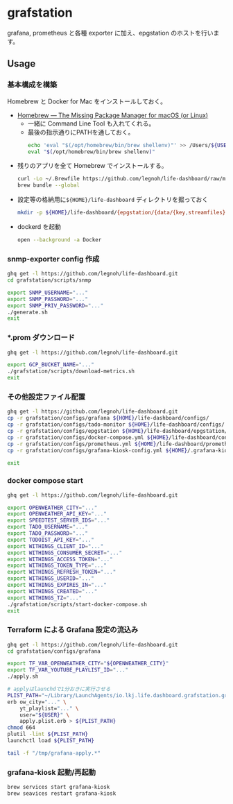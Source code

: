 grafstation
===

grafana, prometheus と各種 exporter に加え、epgstation のホストを行います。  

Usage
---

### 基本構成を構築

Homebrew と Docker for Mac をインストールしておく。

- [Homebrew — The Missing Package Manager for macOS (or Linux)](https://brew.sh/)
  - 一緒に Command Line Tool も入れてくれる。
  - 最後の指示通りにPATHを通しておく。
    ```sh
    echo 'eval "$(/opt/homebrew/bin/brew shellenv)"' >> /Users/${USER}/.zprofile
    eval "$(/opt/homebrew/bin/brew shellenv)"
    ```
- 残りのアプリを全て Homebrew でインストールする。
    ```sh
    curl -Lo ~/.Brewfile https://github.com/legnoh/life-dashboard/raw/main/grafstation/configs/Brewfile
    brew bundle --global
    ```
- 設定等の格納用に`${HOME}/life-dashboard` ディレクトリを掘っておく
    ```sh
    mkdir -p ${HOME}/life-dashboard/{epgstation/{data/{key,streamfiles},drop,img,thumbnail,logs/{EPGUpdater,Operator,Service},recorded},prometheus,metrics,configs,withings}
    ```
- dockerd を起動
    ```sh
    open --background -a Docker
    ```

### snmp-exporter config 作成

```sh
ghq get -l https://github.com/legnoh/life-dashboard.git
cd grafstation/scripts/snmp

export SNMP_USERNAME="..."
export SNMP_PASSWORD="..."
export SNMP_PRIV_PASSWORD="..."
./generate.sh
exit
```

### *.prom ダウンロード

```sh
ghq get -l https://github.com/legnoh/life-dashboard.git

export GCP_BUCKET_NAME="..."
./grafstation/scripts/download-metrics.sh
exit
```

### その他設定ファイル配置

```sh
ghq get -l https://github.com/legnoh/life-dashboard.git
cp -r grafstation/configs/grafana ${HOME}/life-dashboard/configs/
cp -r grafstation/configs/tado-monitor ${HOME}/life-dashboard/configs/
cp -r grafstation/configs/epgstation ${HOME}/life-dashboard/epgstation/config
cp -r grafstation/configs/docker-compose.yml ${HOME}/life-dashboard/configs/
cp -r grafstation/configs/prometheus.yml ${HOME}/life-dashboard/prometheus/
cp -r grafstation/configs/grafana-kiosk-config.yml ${HOME}/.grafana-kiosk-config.yml

exit
```

### docker compose start

```sh
ghq get -l https://github.com/legnoh/life-dashboard.git

export OPENWEATHER_CITY="..."
export OPENWEATHER_API_KEY="..."
export SPEEDTEST_SERVER_IDS="..."
export TADO_USERNAME="..."
export TADO_PASSWORD="..."
export TODOIST_API_KEY="..."
export WITHINGS_CLIENT_ID="..."
export WITHINGS_CONSUMER_SECRET="..."
export WITHINGS_ACCESS_TOKEN="..."
export WITHINGS_TOKEN_TYPE="..."
export WITHINGS_REFRESH_TOKEN="..."
export WITHINGS_USERID="..."
export WITHINGS_EXPIRES_IN="..."
export WITHINGS_CREATED="..."
export WITHINGS_TZ="..."
./grafstation/scripts/start-docker-compose.sh
exit
```

### Terraform による Grafana 設定の流込み

```sh
ghq get -l https://github.com/legnoh/life-dashboard.git
cd grafstation/configs/grafana

export TF_VAR_OPENWEATHER_CITY="${OPENWEATHER_CITY}"
export TF_VAR_YOUTUBE_PLAYLIST_ID="..."
./apply.sh

# applyはlaunchdで1分おきに実行させる
PLIST_PATH="~/Library/LaunchAgents/io.lkj.life.dashboard.grafstation.grafana.apply.plist"
erb ow_city="..." \
    yt_playlist="..." \
    user="${USER}" \
    apply.plist.erb > ${PLIST_PATH}
chmod 664 
plutil -lint ${PLIST_PATH}
launchctl load ${PLIST_PATH}

tail -f "/tmp/grafana-apply.*"
```

### grafana-kiosk 起動/再起動

```sh
brew services start grafana-kiosk
brew seavices restart grafana-kiosk
```
